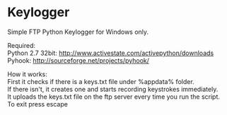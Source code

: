 Keylogger
=========

Simple FTP Python Keylogger for Windows only.


Required:<br/>
Python 2.7 32bit: http://www.activestate.com/activepython/downloads<br/>
Pyhook: http://sourceforge.net/projects/pyhook/

How it works:<br/>
First it checks if there is a keys.txt file under %appdata% folder.<br/>
If there isn't, it creates one and starts recording keystrokes immediately.<br/>
It uploads the keys.txt file on the ftp server every time you run the script.<br/>
To exit press escape
